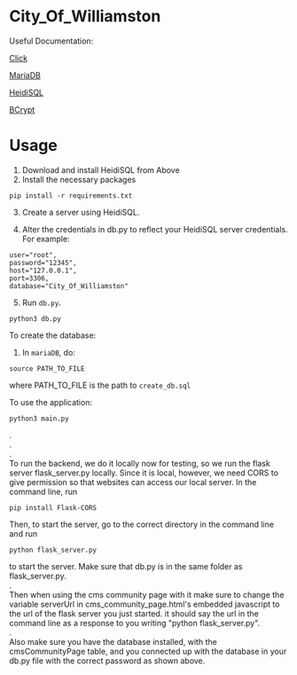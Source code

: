 # City_Of_Williamston

Useful Documentation:

[Click](https://click.palletsprojects.com/en/8.1.x/quickstart/)

[MariaDB](https://www.mariadbtutorial.com/)

[HeidiSQL](https://www.heidisql.com/)

[BCrypt](https://github.com/pyca/bcrypt/)


# Usage
1. Download and install HeidiSQL from Above
2. Install the necessary packages

```
pip install -r requirements.txt
```

3. Create a server using HeidiSQL.

4. Alter the credentials in db.py to reflect your HeidiSQL server credentials. For example:

```
user="root",
password="12345",
host="127.0.0.1",
port=3306,
database="City_Of_Williamston"
```

5. Run `db.py`.

```
python3 db.py
```

To create the database:

1. In `mariaDB`, do:

```
source PATH_TO_FILE
```

where PATH_TO_FILE is the path to `create_db.sql`


To use the application:

```
python3 main.py
```
.  
.  
.  
To run the backend, we do it locally now for testing, so we run the flask server flask_server.py locally. Since it is local, however, we need CORS to give permission so that websites can access our local server.
In the command line, run
```
pip install Flask-CORS
```
Then, to start the server, go to the correct directory in the command line and run
```
python flask_server.py
```
to start the server. Make sure that db.py is in the same folder as flask_server.py.  
.  
Then when using the cms community page with it make sure to change the variable serverUrl in cms_community_page.html's embedded javascript to the url of the flask server you just started. it should say the url in the command line as a response to you writing "python flask_server.py".  
.  
Also make sure you have the database installed, with the cmsCommunityPage table, and you connected up with the database in your db.py file with the correct password as shown above.
